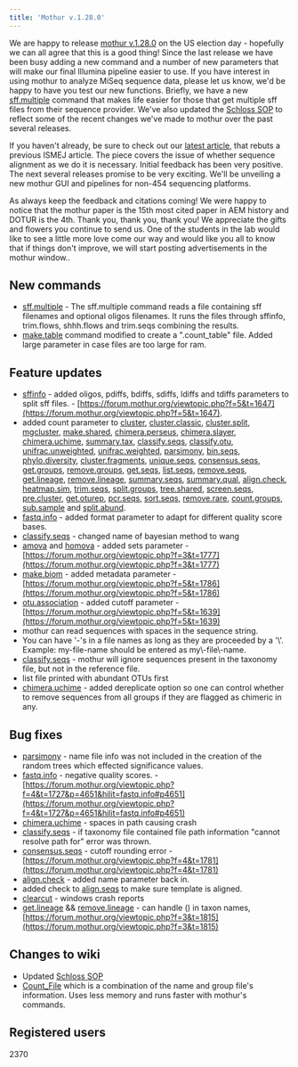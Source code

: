 ```yaml
---
title: 'Mothur v.1.28.0'
---
```

We are happy to release [mothur v.1.28.0](mothur_v.1.28.0) on
the US election day - hopefully we can all agree that this is a good
thing! Since the last release we have been busy adding a new command and
a number of new parameters that will make our final Illumina pipeline
easier to use. If you have interest in using mothur to analyze MiSeq
sequence data, please let us know, we\'d be happy to have you test our
new functions. Briefly, we have a new
[sff.multiple](sff.multiple) command that makes life easier
for those that get multiple sff files from their sequence provider.
We\'ve also updated the [Schloss SOP](Schloss_SOP) to reflect
some of the recent changes we\'ve made to mothur over the past several
releases.

If you haven\'t already, be sure to check out our [latest
article](https://www.ncbi.nlm.nih.gov/pubmed/23018771), that rebuts a
previous ISMEJ article. The piece covers the issue of whether sequence
alignment as we do it is necessary. Initial feedback has been very
positive. The next several releases promise to be very exciting. We\'ll
be unveiling a new mothur GUI and pipelines for non-454 sequencing
platforms.

As always keep the feedback and citations coming! We were happy to
notice that the mothur paper is the 15th most cited paper in AEM history
and DOTUR is the 4th. Thank you, thank you, thank you! We appreciate the
gifts and flowers you continue to send us. One of the students in the
lab would like to see a little more love come our way and would like you
all to know that if things don\'t improve, we will start posting
advertisements in the mothur window..

## New commands

-   [sff.multiple](sff.multiple) - The sff.multiple command
    reads a file containing sff filenames and optional oligos filenames.
    It runs the files through sffinfo, trim.flows, shhh.flows and
    trim.seqs combining the results.
-   [ make.table](count.seqs) command modified to create a
    \".count\_table\" file. Added large parameter in case files are too
    large for ram.

## Feature updates

-   [sffinfo](sffinfo) - added oligos, pdiffs, bdiffs,
    sdiffs, ldiffs and tdiffs parameters to split sff files. -
    [https://forum.mothur.org/viewtopic.php?f=5&t=1647](https://forum.mothur.org/viewtopic.php?f=5&t=1647).
-   added count parameter to [cluster](cluster),
    [cluster.classic](cluster.classic),
    [cluster.split](cluster.split),
    [mgcluster](mgcluster),
    [make.shared](make.shared),
    [chimera.perseus](chimera.perseus),
    [chimera.slayer](chimera.slayer),
    [chimera.uchime](chimera.uchime),
    [summary.tax](summary.tax),
    [classify.seqs](classify.seqs),
    [classify.otu](classify.otu),
    [unifrac.unweighted](unifrac.unweighted),
    [unifrac.weighted](unifrac.weighted),
    [parsimony](parsimony), [bin.seqs](bin.seqs),
    [phylo.diversity](phylo.diversity),
    [cluster.fragments](cluster.fragments),
    [unique.seqs](unique.seqs),
    [consensus.seqs](consensus.seqs),
    [get.groups](get.groups),
    [remove.groups](remove.groups),
    [get.seqs](get.seqs), [list.seqs](list.seqs),
    [remove.seqs](remove.seqs),
    [get.lineage](get.lineage),
    [remove.lineage](remove.lineage),
    [summary.seqs](summary.seqs),
    [summary.qual](summary.qual),
    [align.check](align.check),
    [heatmap.sim](heatmap.sim),
    [trim.seqs](trim.seqs),
    [split.groups](split.groups),
    [tree.shared](tree.shared),
    [screen.seqs](screen.seqs),
    [pre.cluster](pre.cluster),
    [get.oturep](get.oturep),
    [pcr.seqs](pcr.seqs), [sort.seqs](sort.seqs),
    [remove.rare](remove.rare),
    [count.groups](count.groups),
    [sub.sample](sub.sample) and
    [split.abund](split.abund).
-   [fastq.info](fastq.info) - added format parameter to
    adapt for different quality score bases.
-   [classify.seqs](classify.seqs) - changed name of bayesian
    method to wang
-   [amova](amova) and [homova](homova) - added
    sets parameter -
    [https://forum.mothur.org/viewtopic.php?f=3&t=1777](https://forum.mothur.org/viewtopic.php?f=3&t=1777)
-   [make.biom](make.biom) - added metadata parameter -
    [https://forum.mothur.org/viewtopic.php?f=5&t=1786](https://forum.mothur.org/viewtopic.php?f=5&t=1786)
-   [otu.association](otu.association) - added cutoff
    parameter - [https://forum.mothur.org/viewtopic.php?f=5&t=1639](https://forum.mothur.org/viewtopic.php?f=5&t=1639)
-   mothur can read sequences with spaces in the sequence string.
-   You can have \'-\'s in a file names as long as they are proceeded by
    a \'\\\'. Example: my-file-name should be entered as
    my\\-file\\-name.
-   [classify.seqs](classify.seqs) - mothur will ignore
    sequences present in the taxonomy file, but not in the reference
    file.
-   list file printed with abundant OTUs first
-   [chimera.uchime](chimera.uchime) - added dereplicate
    option so one can control whether to remove sequences from all
    groups if they are flagged as chimeric in any.

## Bug fixes

-   [parsimony](parsimony) - name file info was not included
    in the creation of the random trees which effected significance
    values.
-   [fastq.info](fastq.info) - negative quality scores. -
    [https://forum.mothur.org/viewtopic.php?f=4&t=1727&p=4651&hilit=fastq.info#p4651](https://forum.mothur.org/viewtopic.php?f=4&t=1727&p=4651&hilit=fastq.info#p4651)
-   [chimera.uchime](chimera.uchime) - spaces in path causing
    crash
-   [classify.seqs](classify.seqs) - if taxonomy file
    contained file path information \"cannot resolve path for\" error
    was thrown.
-   [consensus.seqs](consensus.seqs) - cutoff rounding
    error - [https://forum.mothur.org/viewtopic.php?f=4&t=1781](https://forum.mothur.org/viewtopic.php?f=4&t=1781)
-   [align.check](align.check) - added name parameter back
    in.
-   added check to [align.seqs](align.seqs) to make sure
    template is aligned.
-   [clearcut](clearcut) - windows crash reports
-   [get.lineage](get.lineage) &&
    [remove.lineage](remove.lineage) - can handle () in taxon
    names, [https://forum.mothur.org/viewtopic.php?f=3&t=1815](https://forum.mothur.org/viewtopic.php?f=3&t=1815)

## Changes to wiki

-   Updated [Schloss SOP](Schloss_SOP)
-   [Count\_File](Count_File) which is a combination of the
    name and group file\'s information. Uses less memory and runs faster
    with mothur\'s commands.

## Registered users

2370
